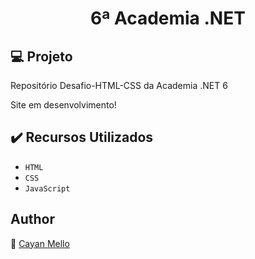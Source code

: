 <h1 align="center">6ª Academia .NET</h1>

## :computer: Projeto

Repositório Desafio-HTML-CSS da Academia .NET 6

Site em desenvolvimento!

## ✔️ Recursos Utilizados

- ``HTML``
- ``CSS``
- ``JavaScript``

## Author
:boy: [Cayan Mello](https://github.com/cayanmello)
